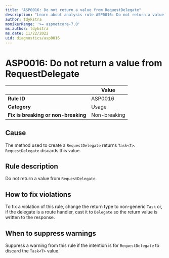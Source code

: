 ```yaml
---
title: "ASP0016: Do not return a value from RequestDelegate"
description: "Learn about analysis rule ASP0016: Do not return a value from RequestDelegate"
author: tdykstra
monikerRange: '>= aspnetcore-7.0'
ms.author: tdykstra
ms.date: 11/22/2022
uid: diagnostics/asp0016
---
```

# ASP0016: Do not return a value from RequestDelegate

| | Value |
|-|-|
| **Rule ID** |ASP0016|
| **Category** |Usage|
| **Fix is breaking or non-breaking** |Non-breaking|

## Cause

The method used to create a `RequestDelegate` returns `Task<T>`. `RequestDelegate` discards this value.

## Rule description

Do not return a value from `RequestDelegate`.

## How to fix violations

To fix a violation of this rule, change the return type to non-generic `Task` or, if the delegate is a route handler, cast it to `Delegate` so the return value is written to the response.

## When to suppress warnings

Suppress a warning from this rule if the intention is for `RequestDelegate` to discard the `Task<T>` value.
